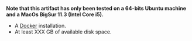 __Note that this artifact has only been tested on a 64-bits Ubuntu machine and 
a MacOs BigSur 11.3 (Intel Core i5).__

* A [Docker](https://docs.docker.com/get-docker/) installation.
* At least XXX GB of available disk space.
